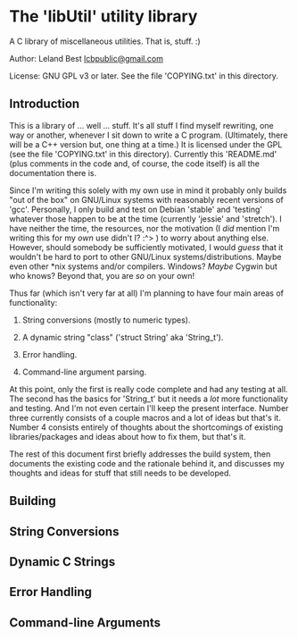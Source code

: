 # The 'libUtil' utility library

A C library of miscellaneous utilities.  That is, stuff. :)

Author: Leland Best <lcbpublic@gmail.com>

License: GNU GPL v3 or later.  See the file 'COPYING.txt' in this directory.

## Introduction

This is a library of ... well ... stuff.  It's all stuff I find myself
rewriting, one way or another, whenever I sit down to write a C
program.  (Ultimately, there will be a C++ version but, one thing at a
time.)  It is licensed under the GPL (see the file 'COPYING.txt' in
this directory).  Currently this 'README.md' (plus comments in the
code and, of course, the code itself) is all the documentation there
is.

Since I'm writing this solely with my own use in mind it probably only
builds "out of the box" on GNU/Linux systems with reasonably recent
versions of 'gcc'.  Personally, I only build and test on Debian
'stable' and 'testing' whatever those happen to be at the time
(currently 'jessie' and 'stretch').  I have neither the time, the
resources, nor the motivation (I _did_ mention I'm writing this for my
_own_ use didn't I? :^> ) to worry about anything else.  However,
should somebody be sufficiently motivated, I would _guess_ that it
wouldn't be hard to port to other GNU/Linux systems/distributions.
Maybe even other *nix systems and/or compilers.  Windows?  _Maybe_
Cygwin but who knows?  Beyond that, you are _so_ on your own!

Thus far (which isn't very far at all) I'm planning to have four main areas of
functionality:

1. String conversions (mostly to numeric types).

2. A dynamic string "class" ('struct String' aka 'String\_t').

3. Error handling.

4. Command-line argument parsing.

At this point, only the first is really code complete and had any
testing at all.  The second has the basics for 'String\_t' but it needs a
_lot_ more functionality and testing.  And I'm not even certain I'll
keep the present interface.  Number three currently consists of a
couple macros and a lot of ideas but that's it.  Number 4 consists
entirely of thoughts about the shortcomings of existing
libraries/packages and ideas about how to fix them, but that's it.

The rest of this document first briefly addresses the build system,
then documents the existing code and the rationale behind it, and
discusses my thoughts and ideas for stuff that still needs to be
developed.

## Building

## String Conversions

## Dynamic C Strings

## Error Handling

## Command-line Arguments
